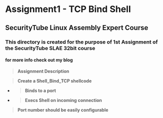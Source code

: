 
# Assignment1 - TCP Bind Shell

## SecurityTube Linux Assembly Expert Course

### This directory is created for the purpose of 1st Assignment of the SecurityTube SLAE 32bit course

#### for more info check out my blog 

> __Assignment Description__ 

> __Create a Shell_Bind_TCP shellcode__
- > __Binds to a port__
- > __Execs Shell on incoming connection__
> __Port number should be easily configurable__

